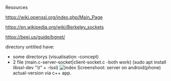 Resources

https://wiki.openssl.org/index.php/Main_Page

https://en.wikipedia.org/wiki/Berkeley_sockets

https://beej.us/guide/bgnet/


directory untitled have:

- some directorys (visualisation -concept)
- 2 file (main.c-server-socket|client-socket.c -both work)                                                 (sudo apt install libssl-dev  "\t"   +     -lssl)
![index](https://user-images.githubusercontent.com/61930048/180928565-cba01fe0-7f3d-4360-9b65-19afafc366ca.jpeg)
Screenshoot: server on android(phone) actual-version via c++ app.

